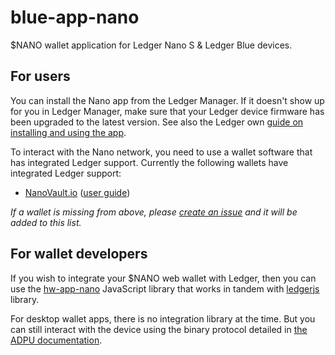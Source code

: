 # blue-app-nano

$NANO wallet application for Ledger Nano S & Ledger Blue devices.

## For users

You can install the Nano app from the Ledger Manager. If it doesn't show up for you in Ledger Manager, make sure that your Ledger device firmware has been upgraded to the latest version. See also the Ledger own [guide on installing and using the app](https://support.ledgerwallet.com/hc/en-us/articles/360005459013-Install-and-use-Nano).

To interact with the Nano network, you need to use a wallet software that has integrated Ledger support. Currently the following wallets have integrated Ledger support:

- [NanoVault.io](https://nanovault.io/) ([user guide](http://blog.nanovault.io/guides/use-your-ledger-device-with-nanovault/))

_If a wallet is missing from above, please [create an issue](https://github.com/roosmaa/blue-app-nano/issues/new) and it will be added to this list._

## For wallet developers

If you wish to integrate your $NANO web wallet with Ledger, then you can use the [hw-app-nano](https://github.com/roosmaa/hw-app-nano/) JavaScript library that works in tandem with [ledgerjs](https://github.com/LedgerHQ/ledgerjs) library.

For desktop wallet apps, there is no integration library at the time. But you can still interact with the device using the binary protocol detailed in [the ADPU documentation](https://github.com/roosmaa/blue-app-nano/blob/master/doc/nano.md).
